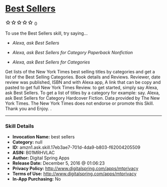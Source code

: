 # [Best Sellers](http://alexa.amazon.com/#skills/amzn1.ask.skill.17eb3ae7-701d-4da9-b803-f62004205509)
![0 stars](../../images/ic_star_border_black_18dp_1x.png)![0 stars](../../images/ic_star_border_black_18dp_1x.png)![0 stars](../../images/ic_star_border_black_18dp_1x.png)![0 stars](../../images/ic_star_border_black_18dp_1x.png)![0 stars](../../images/ic_star_border_black_18dp_1x.png) 0

To use the Best Sellers skill, try saying...

* *Alexa, ask Best Sellers*

* *Alexa, ask Best Sellers for Category Paperback Nonfiction*

* *Alexa, ask Best Sellers for Categories*

Get lists of the New York Times best selling titles by categories and get a list of the Best Selling Categories.  Book details and Reviews.
Reviewer, date review was published, ISBN and with Alexa app, A link that can be copy and pasted to get full New York Times Review.  to get started,  simply say Alexa, ask Best Sellers.  To get a list of titles by a category for example:   say. Alexa, ask Best Sellers for Category Hardcover Fiction.   Data provided by The New York Times. The New York Times does not endorse or promote this Skill.  Thank you and Enjoy. .

***

### Skill Details

* **Invocation Name:** best sellers
* **Category:** null
* **ID:** amzn1.ask.skill.17eb3ae7-701d-4da9-b803-f62004205509
* **ASIN:** B01MRHVLAC
* **Author:** Digital Spring Apps
* **Release Date:** December 5, 2016 @ 01:06:23
* **Privacy Policy:** http://www.digitalspring.com/apps/mtprivacy
* **Terms of Use:** http://www.digitalspring.com/apps/mtprivacy
* **In-App Purchasing:** No
